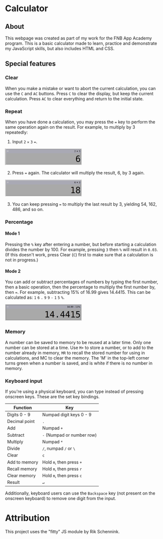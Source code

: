 # Calculator
## About
This webpage was created as part of my work for the FNB App Academy program. This is a basic calculator made to learn, practice and demonstrate my JavaScript skills, but also includes HTML and CSS.

## Special features
### Clear
When you make a mistake or want to abort the current calculation, you can use the `C` and `AC` buttons. Press `C` to clear the display, but keep the current calculation. Press `AC` to clear everything and return to the initial state.

### Repeat
When you have done a calculation, you may press the `=` key to perform the same operation again on the result. For example, to multiply by 3 repeatedly: 

1. Input `2` `✕` `3` `=`.

<img src="images/repeat-demo-1.png" width="50%">

2. Press `=` again. The calculator will multiply the result, 6, by 3 again.

<img src="images/repeat-demo-2.png" width="50%">

3. You can keep pressing `=` to multiply the last result by 3, yielding 54, 162, 486, and so on.

### Percentage
#### Mode 1
Pressing the `%` key after entering a number, but before starting a calculation divides the number by 100. For example, pressing `3` then `%` will result in `0.03`. (If this doesn't work, press Clear (`C`) first to make sure that a calculation is not in progress.)
#### Mode 2
You can add or subtract percentages of numbers by typing the first number, then a basic operation, then the percentage to multiply the first number by, then `=`. For example, subtracting 15% of 16.99 gives 14.4415. This can be calculated as: `1` `6` `.` `9` `9` `-` `1` `5` `%`.

<img src="images/percentage-mode2-1.png" width="50%">

### Memory
A number can be saved to memory to be reused at a later time. Only one number can be stored at a time. Use `M+` to store a number, or to add to the number already in memory, `MR` to recall the stored number for using in calculations, and MC to clear the memory. The 'M' in the top-left corner turns green when a number is saved, and is white if there is no number in memory.

### Keyboard input
If you're using a physical keyboard, you can type instead of pressing onscreen keys. These are the set key bindings.

|Function		|Key						|
|---			|---						|
|Digits 0 - 9	|Numpad digit keys 0 - 9	|
|Decimal point	|`.`						|
|Add			|Numpad `+`					|
|Subtract		|`-` (Numpad or number row)	|
|Multiply		|Numpad `*`					|
|Divide			|`/`, numpad `/` or `\`		|
|Clear			|`c`						|
|Add to memory	|Hold `m`, then press `+`	|
|Recall memory	|Hold `m`, then press `r`	|
|Clear memory	|Hold `m`, then press `c`	|
|Result			|`↵`						|

Additionally, keyboard users can use the `Backspace` key (not present on the onscreen keyboard) to remove one digit from the input.

# Attribution
This project uses the "fitty" JS module by Rik Schennink.

